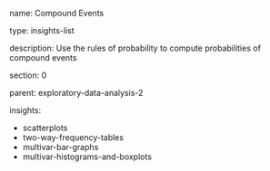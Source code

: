 name: Compound Events

type: insights-list

description: Use the rules of probability to compute probabilities of compound events

section: 0

parent: exploratory-data-analysis-2

insights:
  - scatterplots
  - two-way-frequency-tables
  - multivar-bar-graphs
  - multivar-histograms-and-boxplots
